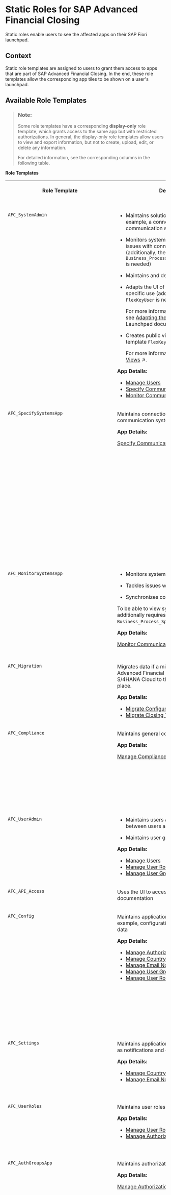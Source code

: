 <!-- loiob92a2411e4164270964903c502e22340 -->

# Static Roles for SAP Advanced Financial Closing

Static roles enable users to see the affected apps on their SAP Fiori launchpad.



<a name="loiob92a2411e4164270964903c502e22340__section_y4b_2xk_21c"/>

## Context

Static role templates are assigned to users to grant them access to apps that are part of SAP Advanced Financial Closing. In the end, these role templates allow the corresponding app tiles to be shown on a user's launchpad.



## Available Role Templates

> ### Note:  
> Some role templates have a corresponding **display-only** role template, which grants access to the same app but with restricted authorizations. In general, the display-only role templates allow users to view and export information, but not to create, upload, edit, or delete any information.
> 
> For detailed information, see the corresponding columns in the following table.

**Role Templates**


<table>
<tr>
<th valign="top">

Role Template

</th>
<th valign="top">

Description

</th>
<th valign="top">

Tiles on SAP Fiori Launchpad

</th>
<th valign="top">

Display-Only Role Template

</th>
<th valign="top">

Description for Display-Only Role

</th>
</tr>
<tr>
<td valign="top">

`AFC_SystemAdmin` 

</td>
<td valign="top">

-   Maintains solution-specific settings, for example, a connection to financial communication systems

-   Monitors system statuses and tackles any issues with connected systems \(additionally, the role template `Business_Process_Specialist_BL_AccessAll` is needed\)

-   Maintains and deletes users

-   Adapts the UI of apps for customer-specific use \(additionally, the role template `FlexKeyUser` is needed\).

    For more information about UI adaptation, see [Adapting the UI](https://help.sap.com/docs/BTP/3d99fdeadde04524bdd33d35f1e13777/d868950a1e8c4b0f9b9453176939a19b.html?locale=en-US) in the SAP Fiori Launchpad documentation.

-   Creates public views \(additionally, the role template `FlexKeyUser` is needed\).

    For more information, see [How to Manage Views](https://help.sap.com/viewer/b3f5b9cf1ab7498fad5b6f297013d65a/SHIP/en-US/2fee7b5a83294d748953a9db5cc96326.html "Save, manage, and share views.") :arrow_upper_right:.


**App Details:**

-   [Manage Users](../Business-Configuration/manage-users-85bfe2f.md)
-   [Specify Communication Systems](../Connectivity/specify-communication-systems-7e2136a.md)
-   [Monitor Communication Systems](../System-Monitoring/monitor-communication-systems-a215069.md)



</td>
<td valign="top">

System administration:

-   *Manage Users*
-   *Specify Communication Systems*
-   *Monitor Communication Systems*



</td>
<td valign="top">

 

</td>
<td valign="top">

 

</td>
</tr>
<tr>
<td valign="top">

`AFC_SpecifySystemsApp` 

</td>
<td valign="top">

Maintains connections to financial communication systems

**App Details:**

[Specify Communication Systems](../Connectivity/specify-communication-systems-7e2136a.md)

</td>
<td valign="top">

-   *Specify Communication Systems*



</td>
<td valign="top">

`AFC_SpecifySystemsApp_Display`

</td>
<td valign="top">

-   Views and exports system information

-   Views and exports in-app change logs

-   Checks the connection of communication systems

-   **Cannot** maintain or edit communication systems

-   **Cannot** delete the connection to communication systems




</td>
</tr>
<tr>
<td valign="top">

`AFC_MonitorSystemsApp` 

</td>
<td valign="top">

-   Monitors system statuses

-   Tackles issues with connected systems

-   Synchronizes communication systems


To be able to view synchronization logs, a user additionally requires role template `Business_Process_Specialist_BL_AccessAll`.

**App Details:**

[Monitor Communication Systems](../System-Monitoring/monitor-communication-systems-a215069.md)

</td>
<td valign="top">

-   *Monitor Communication Systems*



</td>
<td valign="top">

`AFC_MonitorSystemsApp_Display`

</td>
<td valign="top">

-   Views and exports system information

-   Checks the connection of communication systems

-   **Cannot** synchronize communication systems




</td>
</tr>
<tr>
<td valign="top">

`AFC_Migration` 

</td>
<td valign="top">

Migrates data if a migration from SAP Advanced Financial Closing as part of SAP S/4HANA Cloud to the SAP BTP solution takes place.

**App Details:**

-   [Migrate Configuration Data](https://help.sap.com/viewer/c67f40b6823f4b33ad8abe58303db75b/SHIP/en-US/643f4e8eef5d4eb6bc3baa621a9ed1f5.html "You use the Migrate Configuration Data app to migrate your configuration data before migrating the task lists.") :arrow_upper_right:
-   [Migrate Closing Task Lists](https://help.sap.com/viewer/c67f40b6823f4b33ad8abe58303db75b/SHIP/en-US/45712c68d98e4bbbbb7ce947fc265ad0.html "You use the Migrate Closing Task Lists app to migrate your financial closing task lists.") :arrow_upper_right:



</td>
<td valign="top">

-   *Migrate Configuration Data*
-   *Migrate Closing Task Lists*



</td>
<td valign="top">

 

</td>
<td valign="top">

 

</td>
</tr>
<tr>
<td valign="top">

`AFC_Compliance` 

</td>
<td valign="top">

Maintains general compliance settings

**App Details:**

[Manage Compliance Settings](../Business-Configuration/manage-compliance-settings-73412af.md)

</td>
<td valign="top">

-   *Manage Compliance Settings*



</td>
<td valign="top">

`AFC_Compliance_Display`

</td>
<td valign="top">

-   Views compliance settings

-   Views and exports in-app change logs

-   **Cannot** change compliance settings




</td>
</tr>
<tr>
<td valign="top">

`AFC_UserAdmin` 

</td>
<td valign="top">

-   Maintains users and the assignments between users and roles.

-   Maintains user groups


**App Details:**

-   [Manage Users](../Business-Configuration/manage-users-85bfe2f.md)
-   [Manage User Role Assignments](../Business-Configuration/manage-user-role-assignments-c606666.md)
-   [Manage User Groups](../Business-Configuration/manage-user-groups-3e8208b.md)



</td>
<td valign="top">

-   *Manage Users*
-   *Manage User Role Assignments*
-   *Manage User Groups* \(Configuration\)



</td>
<td valign="top">

 

</td>
<td valign="top">

 

</td>
</tr>
<tr>
<td valign="top">

`AFC_API_Access` 

</td>
<td valign="top">

Uses the UI to access API information and documentation

</td>
<td valign="top">

*Public API*

</td>
<td valign="top">

 

</td>
<td valign="top">

 

</td>
</tr>
<tr>
<td valign="top">

`AFC_Config` 

</td>
<td valign="top">

Maintains application-specific data, for example, configuration settings, or master data

**App Details:**

-   [Manage Authorization Groups](../Business-Configuration/manage-authorization-groups-0ea3430.md)
-   [Manage Country/Region Groups](../Business-Configuration/manage-country-region-groups-e130df4.md)
-   [Manage Email Notification Configurations](../Business-Configuration/manage-email-notification-configurations-6f4c0b4.md)
-   [Manage User Groups](../Business-Configuration/manage-user-groups-3e8208b.md)
-   [Manage User Roles](../Business-Configuration/manage-user-roles-a6e1ae0.md)



</td>
<td valign="top">

-   *Manage Authorization Groups* \(Configuration\)
-   *Manage Country/Region Groups* \(Configuration\)
-   *Manage Email Notification Configurations* \(Configuration\)
-   *Manage User Groups* \(Configuration\)
-   *Manage User Roles* \(Configuration\)



</td>
<td valign="top">

 

</td>
<td valign="top">

 

</td>
</tr>
<tr>
<td valign="top">

`AFC_Settings` 

</td>
<td valign="top">

Maintains application-specific settings, such as notifications and country/region groups

**App Details:**

-   [Manage Country/Region Groups](../Business-Configuration/manage-country-region-groups-e130df4.md)
-   [Manage Email Notification Configurations](../Business-Configuration/manage-email-notification-configurations-6f4c0b4.md)



</td>
<td valign="top">

-   *Manage Country/Region Groups* \(Configuration\)
-   *Manage Email Notification Configurations* \(Configuration\)



</td>
<td valign="top">

 

</td>
<td valign="top">

 

</td>
</tr>
<tr>
<td valign="top">

`AFC_UserRoles` 

</td>
<td valign="top">

Maintains user roles and authorization groups

**App Details:**

-   [Manage User Roles](../Business-Configuration/manage-user-roles-a6e1ae0.md)
-   [Manage Authorization Groups](../Business-Configuration/manage-authorization-groups-0ea3430.md)



</td>
<td valign="top">

-   *Manage User Roles* \(Configuration\)
-   *Manage Authorization Groups* \(Configuration\)



</td>
<td valign="top">

 

</td>
<td valign="top">

 

</td>
</tr>
<tr>
<td valign="top">

`AFC_AuthGroupsApp` 

</td>
<td valign="top">

Maintains authorization groups

**App Details:**

[Manage Authorization Groups](../Business-Configuration/manage-authorization-groups-0ea3430.md)

</td>
<td valign="top">

-   *Manage Authorization Groups* \(Configuration\)



</td>
<td valign="top">

`AFC_AuthGroupsApp_Display`

</td>
<td valign="top">

-   Views and exports authorization group information

-   Views and exports in-app change logs

-   **Cannot** create, edit, or delete authorization groups




</td>
</tr>
<tr>
<td valign="top">

`AFC_CountryGroupsApp` 

</td>
<td valign="top">

Maintains country/region groups

**App Details:**

[Manage Country/Region Groups](../Business-Configuration/manage-country-region-groups-e130df4.md)

</td>
<td valign="top">

-   *Manage Country/Region Groups* \(Configuration\)



</td>
<td valign="top">

`AFC_CountryGroupsApp_Display`

</td>
<td valign="top">

-   Views and exports country/region group information

-   Views and exports in-app change logs

-   **Cannot** create, edit, or delete country/region groups




</td>
</tr>
<tr>
<td valign="top">

`AFC_CompanyCodeGroupsApp`

</td>
<td valign="top">

Maintains company code groups

**App Details:**

[Manage Company Code Groups](../Business-Configuration/manage-company-code-groups-90a2ae4.md)

</td>
<td valign="top">

-   *Manage Company Code Groups* \(Configuration\)



</td>
<td valign="top">

`AFC_CompanyCodeGroupsApp_Display`

</td>
<td valign="top">

-   Views and exports information about company code group assignments
-   Views and exports in-app change logs
-   **Cannot** create, edit, or delete company code group assignments



</td>
</tr>
<tr>
<td valign="top">

`AFC_NotificationsApp` 

</td>
<td valign="top">

Maintains email notification configurations

**App Details:**

[Manage Email Notification Configurations](../Business-Configuration/manage-email-notification-configurations-6f4c0b4.md)

</td>
<td valign="top">

-   *Manage Email Notification Configurations* \(Configuration\)



</td>
<td valign="top">

`AFC_NotificationsApp_Display`

</td>
<td valign="top">

-   Views and exports information about email notification configurations

-   Views and exports in-app change logs

-   **Cannot** create, edit, or delete email notification configurations




</td>
</tr>
<tr>
<td valign="top">

`AFC_UserGroupsApp` 

</td>
<td valign="top">

Maintains user groups

**App Details:**

[Manage User Groups](../Business-Configuration/manage-user-groups-3e8208b.md)

</td>
<td valign="top">

-   *Manage User Groups* \(Configuration\)



</td>
<td valign="top">

`AFC_UserGroupsApp_Display`

</td>
<td valign="top">

-   Views and exports user group information

-   Views and exports in-app change logs

-   **Cannot** upload, create, edit, or delete user groups

-   **Cannot** upload user-to-group assignments

-   **Cannot** download the template for user-to-group assignment creation




</td>
</tr>
<tr>
<td valign="top">

`AFC_UserRolesSingleApp` 

</td>
<td valign="top">

Maintains user roles

**App Details:**

[Manage User Roles](../Business-Configuration/manage-user-roles-a6e1ae0.md)

</td>
<td valign="top">

-   *Manage User Roles* \(Configuration\)



</td>
<td valign="top">

`AFC_UserRolesSingleApp_Display`

</td>
<td valign="top">

-   Views and exports user role information

-   Views and exports in-app change logs

-   **Cannot** create, edit, or delete user roles




</td>
</tr>
<tr>
<td valign="top">

`AFC_ManageUsersApp` 

</td>
<td valign="top">

Maintains and deletes users

**App Details:**

[Manage Users](../Business-Configuration/manage-users-85bfe2f.md)

</td>
<td valign="top">

-   *Manage Users*



</td>
<td valign="top">

`AFC_ManageUsersApp_Display`

</td>
<td valign="top">

-   Views and exports user information

-   Views and exports in-app change logs

-   **Cannot** upload, edit, or delete users

-   **Cannot** download the template for user creation




</td>
</tr>
<tr>
<td valign="top">

`AFC_UserManagement` 

</td>
<td valign="top">

Maintains assignments between user and roles

**App Details:**

[Manage User Role Assignments](../Business-Configuration/manage-user-role-assignments-c606666.md)

</td>
<td valign="top">

-   *Manage User Role Assignments*



</td>
<td valign="top">

`AFC_UserManagement_Display`

</td>
<td valign="top">

-   Views and exports user-to-role assignment information

-   Views and exports in-app change logs

-   **Cannot** upload, edit, or delete user-to-role assignments

-   **Cannot** download the template for user-to-role assignment creation




</td>
</tr>
<tr>
<td valign="top">

`AFC_Archiving`

</td>
<td valign="top">

Restores task lists from archive

**App Details:**

[Manage Archived Closing Task Lists](../Archiving/manage-archived-closing-task-lists-9d9c629.md)

</td>
<td valign="top">

-   *Manage Archived Closing Task Lists*



</td>
<td valign="top">

`AFC_Archiving_Display`

</td>
<td valign="top">

Views archived task lists

</td>
</tr>
<tr>
<td valign="top">

`AFC_Define` 

</td>
<td valign="top">

Maintains task list templates and task lists

**App Details:**

-   [Manage Closing Task Lists](https://help.sap.com/viewer/b3f5b9cf1ab7498fad5b6f297013d65a/SHIP/en-US/c197c2fef140441dac407f5b4d7877f7.html "You use this app to model, plan, and start a workflow comprising all activities required to close your entities.") :arrow_upper_right:
-   [Change Log](https://help.sap.com/viewer/b3f5b9cf1ab7498fad5b6f297013d65a/SHIP/en-US/e08df37697ed4d8c8b3e4826c203dc6e.html "") :arrow_upper_right:



</td>
<td valign="top">

-   *Manage Closing Task Lists*
-   *Change Log*



</td>
<td valign="top">

 

</td>
<td valign="top">

 

</td>
</tr>
<tr>
<td valign="top">

`AFC_Process` 

</td>
<td valign="top">

Processes task lists and tasks

**App Details:**

-   [Process Closing Tasks](https://help.sap.com/viewer/b3f5b9cf1ab7498fad5b6f297013d65a/SHIP/en-US/ae51205499f549558eadd8a2c190d1b5.html "You use the Process Closing Tasks app to manually process, schedule, or automate your closing tasks.") :arrow_upper_right:
-   [Change Log](https://help.sap.com/viewer/b3f5b9cf1ab7498fad5b6f297013d65a/SHIP/en-US/e08df37697ed4d8c8b3e4826c203dc6e.html "") :arrow_upper_right:



</td>
<td valign="top">

-   *Process Closing Tasks*
-   *Change Log*



</td>
<td valign="top">

 

</td>
<td valign="top">

 

</td>
</tr>
<tr>
<td valign="top">

`AFC_Approve` 

</td>
<td valign="top">

Approves tasks

**App Details:**

-   [Approve Closing Tasks](https://help.sap.com/viewer/b3f5b9cf1ab7498fad5b6f297013d65a/SHIP/en-US/0080c46144184fd7941121527575f2cd.html "You use the Approve Closing Tasks app to check and approve critical closing tasks.") :arrow_upper_right:
-   [Change Log](https://help.sap.com/viewer/b3f5b9cf1ab7498fad5b6f297013d65a/SHIP/en-US/e08df37697ed4d8c8b3e4826c203dc6e.html "") :arrow_upper_right:



</td>
<td valign="top">

-   *Approve Closing Tasks*
-   *Change Log*



</td>
<td valign="top">

 

</td>
<td valign="top">

 

</td>
</tr>
<tr>
<td valign="top">

`AFC_Reporting` 

</td>
<td valign="top">

Monitors overall progress of closing activities and tracks task completion

**App Details:**

-   [Financial Close Overview](https://help.sap.com/viewer/b3f5b9cf1ab7498fad5b6f297013d65a/SHIP/en-US/4f84841c40384a4dbb9d3841f3a0b5a3.html "This app enables you to access key information and KPIs to monitor the completion of closing tasks.") :arrow_upper_right:
-   [Closing Task Completion](https://help.sap.com/viewer/b3f5b9cf1ab7498fad5b6f297013d65a/SHIP/en-US/b83de37c24b34c14a6cae849b3161fab.html "This app enables you to analyze the status and the completion rate of active closing tasks as a summary.") :arrow_upper_right:



</td>
<td valign="top">

-   *Financial Close Overview*
-   *Closing Task Completion*



</td>
<td valign="top">

 

</td>
<td valign="top">

 

</td>
</tr>
<tr>
<td valign="top">

`AFC_ReportingTaskView`

</td>
<td valign="top">

Monitors overall progress of closing activities and tracks the financial close with focus on task overall status

**App Details:**

-   [Financial Close Overview - Task View](https://help.sap.com/viewer/b3f5b9cf1ab7498fad5b6f297013d65a/SHIP/en-US/3da7158ea6674b70bf7ba3cbd83c8c25.html "You use the Financial Close Overview - Task View app to do your reporting based on the overall task statuses.") :arrow_upper_right:
-   [Closing Task Completion - Task View](https://help.sap.com/viewer/b3f5b9cf1ab7498fad5b6f297013d65a/SHIP/en-US/92dd6f8e5e8e49ce831381fbb1d9908d.html "You use the Closing Task Completion - Task View app to do your detailed reporting based on the overall task statuses.") :arrow_upper_right:



</td>
<td valign="top">

-   *Financial Close Overview - Task View*
-   *Closing Task Completion - Task View*



</td>
<td valign="top">

 

</td>
<td valign="top">

 

</td>
</tr>
<tr>
<td valign="top">

`AFC_ReportingOrgUnitView`

</td>
<td valign="top">

Monitors overall progress of closing activities and tracks the financial close with focus on task execution statuses

**App Details:**

-   [Financial Close Overview - Organizational Unit View](https://help.sap.com/viewer/b3f5b9cf1ab7498fad5b6f297013d65a/SHIP/en-US/22861d7f90764ac3b48d60cc96d9e55e.html "You use the Financial Close Overview - Organizational Unit View app to do your reporting based on the individual task execution statuses.") :arrow_upper_right:
-   [Closing Task Completion - Organizational Unit View](https://help.sap.com/viewer/b3f5b9cf1ab7498fad5b6f297013d65a/SHIP/en-US/8c7230c7cbd7410ea8a26682afb4657e.html "You use the Closing Task Completion - Organizational Unit View app to do your detailed reporting based on the individual task execution statuses.") :arrow_upper_right:



</td>
<td valign="top">

-   *Financial Close Overview - Organizational Unit View*
-   *Closing Task Completion - Organizational Unit View*



</td>
<td valign="top">

 

</td>
<td valign="top">

 

</td>
</tr>
<tr>
<td valign="top">

`Business_Process_Specialist_BL_AccessAll` 

</td>
<td valign="top">

Reviews logs as an administrator

</td>
<td valign="top">

-   *Monitor Business Logs*



</td>
<td valign="top">

 

</td>
<td valign="top">

 

</td>
</tr>
<tr>
<td valign="top">

`AFC_KeyUser` 

</td>
<td valign="top">

-   Adapts the UI of apps for customer-specific use \(additionally, the role template `FlexKeyUser` is needed\).

    For more information about UI adaptation, see [Adapting the UI](https://help.sap.com/docs/BTP/3d99fdeadde04524bdd33d35f1e13777/d868950a1e8c4b0f9b9453176939a19b.html?locale=en-US) in the SAP Fiori Launchpad documentation.

-   Creates public views \(additionally, the role template `FlexKeyUser` is needed\).

    For more information, see [How to Manage Views](https://help.sap.com/viewer/b3f5b9cf1ab7498fad5b6f297013d65a/SHIP/en-US/2fee7b5a83294d748953a9db5cc96326.html "Save, manage, and share views.") :arrow_upper_right:.




</td>
<td valign="top">

All apps in SAP Advanced Financial Closing

</td>
<td valign="top">

 

</td>
<td valign="top">

 

</td>
</tr>
<tr>
<td valign="top">

`FlexKeyUser` 

</td>
<td valign="top">

-   Adapts the UI of apps for customer-specific use \(additionally, either the role template `AFC_SystemAdmin` or the role template `AFC_KeyUser` is needed\).

    For more information about UI adaptation, see [Adapting the UI](https://help.sap.com/docs/BTP/3d99fdeadde04524bdd33d35f1e13777/d868950a1e8c4b0f9b9453176939a19b.html?locale=en-US) in the SAP Fiori Launchpad documentation.

-   Creates public views \(additionally, either the role template `AFC_SystemAdmin` or the role template `AFC_KeyUser` is needed\).

    For more information, see [How to Manage Views](https://help.sap.com/viewer/b3f5b9cf1ab7498fad5b6f297013d65a/SHIP/en-US/2fee7b5a83294d748953a9db5cc96326.html "Save, manage, and share views.") :arrow_upper_right:.




</td>
<td valign="top">

All apps in SAP Advanced Financial Closing

</td>
<td valign="top">

 

</td>
<td valign="top">

 

</td>
</tr>
</table>



<a name="loiob92a2411e4164270964903c502e22340__section_w3j_2c3_5qb"/>

## Available Composite Role Templates


<table>
<tr>
<th valign="top">

Role Template

</th>
<th valign="top">

Included Role Templates

</th>
</tr>
<tr>
<td valign="top">

`AFC_Expert`

</td>
<td valign="top">

-   `AFC_Define`
-   `AFC_Config`



</td>
</tr>
<tr>
<td valign="top">

`AFC_Manager`

</td>
<td valign="top">

-   `AFC_Reporting`
-   `AFC_Approve`
-   `AFC_UserManagement`



</td>
</tr>
</table>

